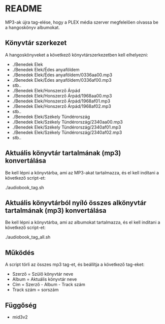 # README #

MP3-ak újra tag-elése, hogy a PLEX média szerver megfelelően olvassa be a hangoskönyv albumokat.

## Könyvtár szerkezet ##

A hangoskönyveket a következő könyvtárszerkezetben kell elhelyezni:

* ./Benedek Elek
* ./Benedek Elek/Édes anyaföldem
* ./Benedek Elek/Édes anyaföldem/0336aa00.mp3
* ./Benedek Elek/Édes anyaföldem/0336af00.mp3
* stb..
* ./Benedek Elek/Honszerző Árpád
* ./Benedek Elek/Honszerző Árpád/1968aa00.mp3
* ./Benedek Elek/Honszerző Árpád/1968af01.mp3
* ./Benedek Elek/Honszerző Árpád/1968af02.mp3
* stb..
* ./Benedek Elek/Székely Tündérország
* ./Benedek Elek/Székely Tündérország/2340aa00.mp3
* ./Benedek Elek/Székely Tündérország/2340af01.mp3
* ./Benedek Elek/Székely Tündérország/2340af02.mp3
* stb..

## Aktuális könyvtár tartalmának (mp3) konvertálása ##

Be kell lépni a könyvtárba, ami az MP3-akat tartalmazza, és el kell indítani a következő script-et:

./audiobook_tag.sh

## Aktuális könyvtárból nyíló összes alkönyvtár tartalmának (mp3) konvertálása ##

Be kell lépni a könyvtárba, ami az albumokat tartalmazza, és el kell indítani a következő script-et:

./audiobook_tag_all.sh

## Működés ##

A script törli az összes mp3 tag-et, és beállítja a következő tag-eket:

* Szerző = Szülő könyvtár neve
* Album = Aktuális könyvtár neve
* Cím = Szerző - Album - Track szám
* Track szám = sorszám

## Függőség ##

* mid3v2